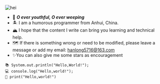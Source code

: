 ![hei](https://s1.ax1x.com/2020/09/03/wCoZhq.jpg)


- 🌋 ***O ever youthful, O ever weeping***
- 🏝 I am a humorous programmer from Anhui, China.   
- 🏔 I hope that the content I write can bring you learning and technical help.   
- 🗺 If there is something wrong or need to be modified, please leave a message or add my email: hanlong5716@163.com
- ✨You can also give me some stars as encouragement


```
📚 System.out.println("Hello,World!");  
💻 console.log("Hello,world!");  
📑 print("Hello,world!")
```
